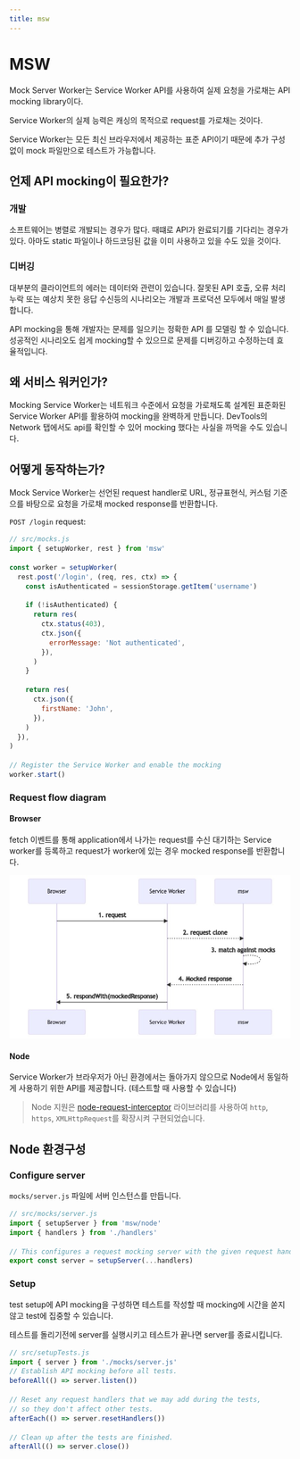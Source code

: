 ```yaml
---
title: msw
---
```


# MSW

Mock Server Worker는 Service Worker API를 사용하여 실제 요청을 가로채는 API mocking library이다.

Service Worker의 실제 능력은 캐싱의 목적으로 request를 가로채는 것이다.

Service Worker는 모든 최신 브라우저에서 제공하는 표준 API이기 때문에 추가 구성없이 mock 파일만으로 테스트가 가능합니다.

## 언제 API mocking이 필요한가?

### 개발

소프트웨어는 병렬로 개발되는 경우가 많다. 때떄로 API가 완료되기를 기다리는 경우가 있다. 아마도 static 파일이나 하드코딩된 값을 이미 사용하고 있을 수도 있을 것이다.

### 디버깅

대부분의 클라이언트의 에러는 데이터와 관련이 있습니다. 잘못된 API 호출, 오류 처리 누락 또는 예상치 못한 응답 수신등의 시나리오는 개발과 프로덕션 모두에서 매일 발생합니다.

API mocking을 통해 개발자는 문제를 일으키는 정확한 API 를 모델링 할 수 있습니다. 성공적인 시나리오도 쉽게 mocking할 수 있으므로 문제를 디버깅하고 수정하는데 효율적입니다.

## 왜 서비스 워커인가?

Mocking Service Worker는 네트워크 수준에서 요청을 가로채도록 설계된 표준화된 Service Worker API를 활용하여 mocking을 완벽하게 만듭니다. DevTools의 Network 탭에서도 api를 확인할 수 있어 mocking 했다는 사실을 까먹을 수도 있습니다.

## 어떻게 동작하는가?

Mock Service Worker는 선언된 request handler로 URL, 정규표현식, 커스텀 기준으를 바탕으로 요청을 가로채 mocked response를 반환합니다.

`POST /login` request:

```js
// src/mocks.js
import { setupWorker, rest } from 'msw'

const worker = setupWorker(
  rest.post('/login', (req, res, ctx) => {
    const isAuthenticated = sessionStorage.getItem('username')

    if (!isAuthenticated) {
      return res(
        ctx.status(403),
        ctx.json({
          errorMessage: 'Not authenticated',
        }),
      )
    }

    return res(
      ctx.json({
        firstName: 'John',
      }),
    )
  }),
)

// Register the Service Worker and enable the mocking
worker.start()
```

### Request flow diagram

#### Browser

fetch 이벤트를 통해 application에서 나가는 request를 수신 대기하는 Service worker를 등록하고 request가 worker에 있는 경우 mocked response를 반환합니다.

![img](./image/msw-diagram.jpeg)

#### Node

Service Worker가 브라우저가 아닌 환경에서는 돌아가지 않으므로 Node에서 동일하게 사용하기 위한 API를 제공합니다. (테스트할 때 사용할 수 있습니다)

> Node 지원은 [node-request-interceptor](https://github.com/mswjs/node-request-interceptor) 라이브러리를 사용하여 `http`, `https`, `XMLHttpRequest`를 확장시켜 구현되었습니다.


## Node 환경구성

### Configure server

`mocks/server.js` 파일에 서버 인스턴스를 만듭니다.

```js
// src/mocks/server.js
import { setupServer } from 'msw/node'
import { handlers } from './handlers'

// This configures a request mocking server with the given request handlers.
export const server = setupServer(...handlers)
```

### Setup

test setup에 API mocking을 구성하면 테스트를 작성할 때 mocking에 시간을 쏟지않고 test에 집중할 수 있습니다.

테스트를 돌리기전에 server를 실행시키고 테스트가 끝나면 server를 종료시킵니다.

```js
// src/setupTests.js
import { server } from './mocks/server.js'
// Establish API mocking before all tests.
beforeAll(() => server.listen())

// Reset any request handlers that we may add during the tests,
// so they don't affect other tests.
afterEach(() => server.resetHandlers())

// Clean up after the tests are finished.
afterAll(() => server.close())
```
